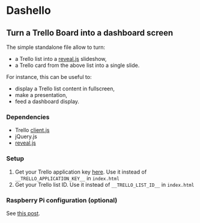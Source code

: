 # Dashello 

## Turn a Trello Board into a dashboard screen

The simple standalone file allow to turn:

- a Trello list into a [reveal.js](http://lab.hakim.se/reveal-js) slideshow,
- a Trello card from the above list into a single slide.

For instance, this can be useful to:

- display a Trello list content in fullscreen,
- make a presentation,
- feed a dashboard display.

### Dependencies

- Trello [client.js](https://developers.trello.com/clientjs)
- jQuery.js
- [reveal.js](http://lab.hakim.se/reveal-js)

### Setup

1. Get your Trello application key [here](https://developers.trello.com/get-started). Use it instead of `__TRELLO_APPLICATION_KEY__` in `index.html`
2. Get your Trello list ID. Use it instead of `__TRELLO_LIST_ID__` in `index.html`

### Raspberry Pi configuration (optional)



See [this post](https://www.danpurdy.co.uk/web-development/raspberry-pi-kiosk-screen-tutorial/).
